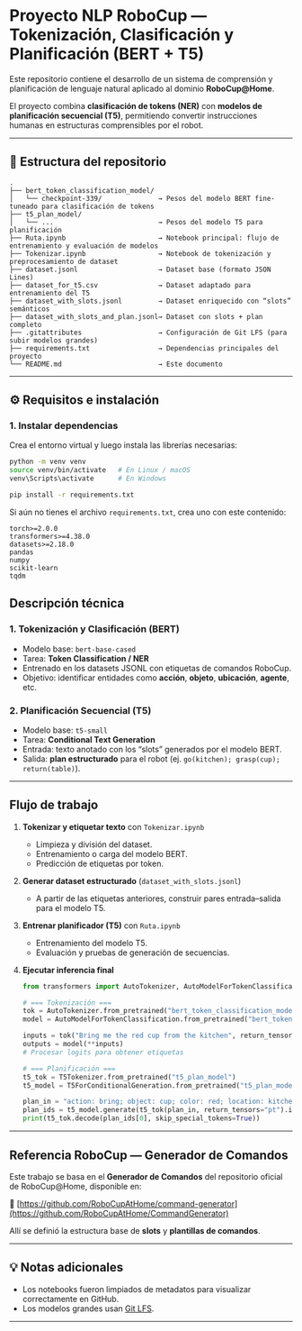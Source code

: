 # Proyecto NLP RoboCup — Tokenización, Clasificación y Planificación (BERT + T5)

Este repositorio contiene el desarrollo de un sistema de comprensión y planificación de lenguaje natural aplicado al dominio **RoboCup@Home**.  

El proyecto combina **clasificación de tokens (NER)** con **modelos de planificación secuencial (T5)**, permitiendo convertir instrucciones humanas en estructuras comprensibles por el robot.

---

## 📁 Estructura del repositorio

```
.
├── bert_token_classification_model/
│   └── checkpoint-339/              → Pesos del modelo BERT fine-tuneado para clasificación de tokens
├── t5_plan_model/
│   └── ...                          → Pesos del modelo T5 para planificación
├── Ruta.ipynb                       → Notebook principal: flujo de entrenamiento y evaluación de modelos
├── Tokenizar.ipynb                  → Notebook de tokenización y preprocesamiento de dataset
├── dataset.jsonl                    → Dataset base (formato JSON Lines)
├── dataset_for_t5.csv               → Dataset adaptado para entrenamiento del T5
├── dataset_with_slots.jsonl         → Dataset enriquecido con “slots” semánticos
├── dataset_with_slots_and_plan.jsonl→ Dataset con slots + plan completo
├── .gitattributes                   → Configuración de Git LFS (para subir modelos grandes)
├── requirements.txt                 → Dependencias principales del proyecto
└── README.md                        → Este documento
```

---

## ⚙️ Requisitos e instalación

### 1. Instalar dependencias

Crea el entorno virtual y luego instala las librerías necesarias:

```bash
python -m venv venv
source venv/bin/activate   # En Linux / macOS
venv\Scripts\activate      # En Windows

pip install -r requirements.txt
```

Si aún no tienes el archivo `requirements.txt`, crea uno con este contenido:

```text
torch>=2.0.0
transformers>=4.38.0
datasets>=2.18.0
pandas
numpy
scikit-learn
tqdm
```

## Descripción técnica

### 1. Tokenización y Clasificación (BERT)
- Modelo base: `bert-base-cased`
- Tarea: **Token Classification / NER**
- Entrenado en los datasets JSONL con etiquetas de comandos RoboCup.
- Objetivo: identificar entidades como **acción**, **objeto**, **ubicación**, **agente**, etc.

### 2. Planificación Secuencial (T5)
- Modelo base: `t5-small`
- Tarea: **Conditional Text Generation**
- Entrada: texto anotado con los “slots” generados por el modelo BERT.
- Salida: **plan estructurado** para el robot (ej. `go(kitchen); grasp(cup); return(table)`).

---

## Flujo de trabajo

1. **Tokenizar y etiquetar texto** con `Tokenizar.ipynb`
   - Limpieza y división del dataset.
   - Entrenamiento o carga del modelo BERT.
   - Predicción de etiquetas por token.

2. **Generar dataset estructurado** (`dataset_with_slots.jsonl`)
   - A partir de las etiquetas anteriores, construir pares entrada–salida para el modelo T5.

3. **Entrenar planificador (T5)** con `Ruta.ipynb`
   - Entrenamiento del modelo T5.
   - Evaluación y pruebas de generación de secuencias.

4. **Ejecutar inferencia final**
   ```python
   from transformers import AutoTokenizer, AutoModelForTokenClassification, T5Tokenizer, T5ForConditionalGeneration

   # === Tokenización ===
   tok = AutoTokenizer.from_pretrained("bert_token_classification_model/checkpoint-339")
   model = AutoModelForTokenClassification.from_pretrained("bert_token_classification_model/checkpoint-339")

   inputs = tok("Bring me the red cup from the kitchen", return_tensors="pt")
   outputs = model(**inputs)
   # Procesar logits para obtener etiquetas

   # === Planificación ===
   t5_tok = T5Tokenizer.from_pretrained("t5_plan_model")
   t5_model = T5ForConditionalGeneration.from_pretrained("t5_plan_model")

   plan_in = "action: bring; object: cup; color: red; location: kitchen"
   plan_ids = t5_model.generate(t5_tok(plan_in, return_tensors="pt").input_ids)
   print(t5_tok.decode(plan_ids[0], skip_special_tokens=True))
   ```

---

## Referencia RoboCup — Generador de Comandos

Este trabajo se basa en el **Generador de Comandos** del repositorio oficial de RoboCup@Home, disponible en:

🔗 [https://github.com/RoboCupAtHome/command-generator](https://github.com/RoboCupAtHome/CommandGenerator)

Allí se definió la estructura base de **slots** y **plantillas de comandos**.

---

## 💡 Notas adicionales

- Los notebooks fueron limpiados de metadatos para visualizar correctamente en GitHub.  
- Los modelos grandes usan [Git LFS](https://git-lfs.github.com/).  

---

